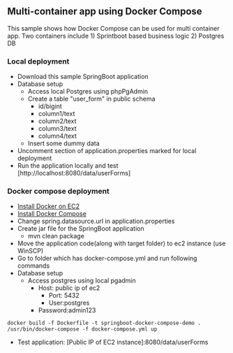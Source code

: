 ## Multi-container app using Docker Compose
This sample shows how Docker Compose can be used for multi container app. Two containers include 1) Sprintboot based business logic 2) Postgres DB

### Local deployment
- Download this sample SpringBoot application
- Database setup 
  - Access local Postgres using phpPgAdmin
  - Create a table "user_form" in public schema
    - id/bigint
    - column1/text
    - column2/text
    - column3/text
    - column4/text
  - Insert some dummy data 
- Uncomment section of application.properties marked for local deployment  
- Run the application locally and test [http://localhost:8080/data/userForms]
### Docker compose deployment
- [Install Docker on EC2](https://gist.github.com/brijesh-deb/c223c7d8e7d14e83d96001e87330642a)
- [Install Docker Compose](https://gist.github.com/brijesh-deb/fb6d99e577d73b24f3dfcc35ad745ad1)
- Change spring.datasource.url in application.properties
- Create jar file for the SpringBoot application
  - mvn clean package
- Move the application code(along with target folder) to ec2 instance (use WinSCP)
- Go to folder which has docker-compose.yml and run following commands
- Database setup
  - Access postgres using local pgadmin
	  - Host: public ip of ec2
		-	Port: 5432
		- User:postgres
    - Password:admin123
```
docker build -f Dockerfile -t springboot-docker-compose-demo .
/usr/bin/docker-compose -f docker-compose.yml up
```
- Test application: [Public IP of EC2 instance]:8080/data/userForms
